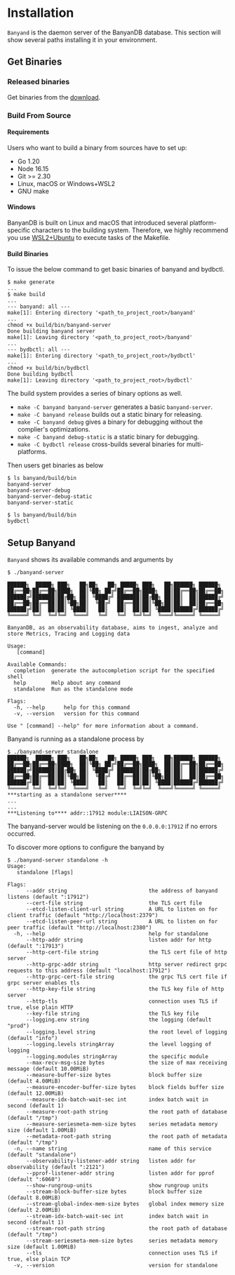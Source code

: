 
# Installation

`Banyand` is the daemon server of the BanyanDB database. This section will show several paths installing it in your environment.

## Get Binaries

### Released binaries

Get binaries from the [download](https://skywalking.apache.org/downloads/).

### Build From Source

#### Requirements

Users who want to build a binary from sources have to set up:

* Go 1.20
* Node 16.15
* Git >= 2.30
* Linux, macOS or Windows+WSL2
* GNU make

#### Windows

BanyanDB is built on Linux and macOS that introduced several platform-specific characters to the building system. Therefore, we highly recommend you use [WSL2+Ubuntu](https://ubuntu.com/wsl) to execute tasks of the Makefile.

#### Build Binaries

To issue the below command to get basic binaries of banyand and bydbctl.

```shell
$ make generate
...
$ make build
...
--- banyand: all ---
make[1]: Entering directory '<path_to_project_root>/banyand'
...
chmod +x build/bin/banyand-server
Done building banyand server
make[1]: Leaving directory '<path_to_project_root>/banyand'
...
--- bydbctl: all ---
make[1]: Entering directory '<path_to_project_root>/bydbctl'
...
chmod +x build/bin/bydbctl
Done building bydbctl
make[1]: Leaving directory '<path_to_project_root>/bydbctl'
```

The build system provides a series of binary options as well.

* `make -C banyand banyand-server` generates a basic `banyand-server`.
* `make -C banyand release` builds out a static binary for releasing.
* `make -C banyand debug` gives a binary for debugging without the complier's optimizations.
* `make -C banyand debug-static` is a static binary for debugging.
* `make -C bydbctl release` cross-builds several binaries for multi-platforms.

Then users get binaries as below

``` shell
$ ls banyand/build/bin
banyand-server  
banyand-server-debug  
banyand-server-debug-static  
banyand-server-static

$ ls banyand/build/bin
bydbctl
```

## Setup Banyand

`Banyand` shows its available commands and arguments by

```shell
$ ./banyand-server

██████╗  █████╗ ███╗   ██╗██╗   ██╗ █████╗ ███╗   ██╗██████╗ ██████╗ 
██╔══██╗██╔══██╗████╗  ██║╚██╗ ██╔╝██╔══██╗████╗  ██║██╔══██╗██╔══██╗
██████╔╝███████║██╔██╗ ██║ ╚████╔╝ ███████║██╔██╗ ██║██║  ██║██████╔╝
██╔══██╗██╔══██║██║╚██╗██║  ╚██╔╝  ██╔══██║██║╚██╗██║██║  ██║██╔══██╗
██████╔╝██║  ██║██║ ╚████║   ██║   ██║  ██║██║ ╚████║██████╔╝██████╔╝
╚═════╝ ╚═╝  ╚═╝╚═╝  ╚═══╝   ╚═╝   ╚═╝  ╚═╝╚═╝  ╚═══╝╚═════╝ ╚═════╝ 

BanyanDB, as an observability database, aims to ingest, analyze and store Metrics, Tracing and Logging data

Usage:
   [command]

Available Commands:
  completion  generate the autocompletion script for the specified shell
  help        Help about any command
  standalone  Run as the standalone mode

Flags:
  -h, --help      help for this command
  -v, --version   version for this command

Use " [command] --help" for more information about a command.
```

Banyand is running as a standalone process by

```shell
$ ./banyand-server standalone
██████╗  █████╗ ███╗   ██╗██╗   ██╗ █████╗ ███╗   ██╗██████╗ ██████╗ 
██╔══██╗██╔══██╗████╗  ██║╚██╗ ██╔╝██╔══██╗████╗  ██║██╔══██╗██╔══██╗
██████╔╝███████║██╔██╗ ██║ ╚████╔╝ ███████║██╔██╗ ██║██║  ██║██████╔╝
██╔══██╗██╔══██║██║╚██╗██║  ╚██╔╝  ██╔══██║██║╚██╗██║██║  ██║██╔══██╗
██████╔╝██║  ██║██║ ╚████║   ██║   ██║  ██║██║ ╚████║██████╔╝██████╔╝
╚═════╝ ╚═╝  ╚═╝╚═╝  ╚═══╝   ╚═╝   ╚═╝  ╚═╝╚═╝  ╚═══╝╚═════╝ ╚═════╝ 
***starting as a standalone server****
...
...
***Listening to**** addr::17912 module:LIAISON-GRPC
```

The banyand-server would be listening on the `0.0.0.0:17912` if no errors occurred.

To discover more options to configure the banyand by

```shell
$ ./banyand-server standalone -h
Usage:
   standalone [flags]

Flags:
      --addr string                          the address of banyand listens (default ":17912")
      --cert-file string                     the TLS cert file
      --etcd-listen-client-url string        A URL to listen on for client traffic (default "http://localhost:2379")
      --etcd-listen-peer-url string          A URL to listen on for peer traffic (default "http://localhost:2380")
  -h, --help                                 help for standalone
      --http-addr string                     listen addr for http (default ":17913")
      --http-cert-file string                the TLS cert file of http server
      --http-grpc-addr string                http server redirect grpc requests to this address (default "localhost:17912")
      --http-grpc-cert-file string           the grpc TLS cert file if grpc server enables tls
      --http-key-file string                 the TLS key file of http server
      --http-tls                             connection uses TLS if true, else plain HTTP
      --key-file string                      the TLS key file
      --logging.env string                   the logging (default "prod")
      --logging.level string                 the root level of logging (default "info")
      --logging.levels stringArray           the level logging of logging
      --logging.modules stringArray          the specific module
      --max-recv-msg-size bytes              the size of max receiving message (default 10.00MiB)
      --measure-buffer-size bytes            block buffer size (default 4.00MiB)
      --measure-encoder-buffer-size bytes    block fields buffer size (default 12.00MiB)
      --measure-idx-batch-wait-sec int       index batch wait in second (default 1)
      --measure-root-path string             the root path of database (default "/tmp")
      --measure-seriesmeta-mem-size bytes    series metadata memory size (default 1.00MiB)
      --metadata-root-path string            the root path of metadata (default "/tmp")
  -n, --name string                          name of this service (default "standalone")
      --observability-listener-addr string   listen addr for observability (default ":2121")
      --pprof-listener-addr string           listen addr for pprof (default ":6060")
      --show-rungroup-units                  show rungroup units
      --stream-block-buffer-size bytes       block buffer size (default 8.00MiB)
      --stream-global-index-mem-size bytes   global index memory size (default 2.00MiB)
      --stream-idx-batch-wait-sec int        index batch wait in second (default 1)
      --stream-root-path string              the root path of database (default "/tmp")
      --stream-seriesmeta-mem-size bytes     series metadata memory size (default 1.00MiB)
      --tls                                  connection uses TLS if true, else plain TCP
  -v, --version                              version for standalone
```
